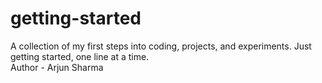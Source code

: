 # getting-started
A collection of my first steps into coding, projects, and experiments. Just getting started, one line at a time.
<br>
Author - Arjun Sharma
